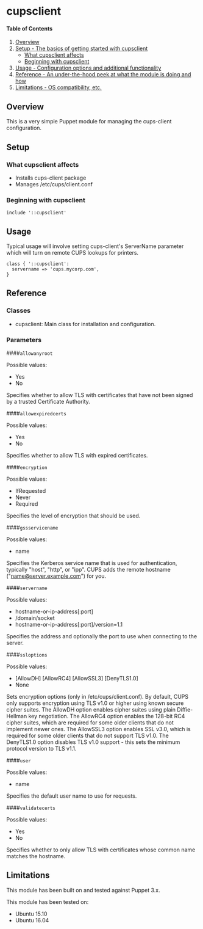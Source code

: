 # cupsclient

#### Table of Contents

1. [Overview](#overview)
2. [Setup - The basics of getting started with cupsclient](#setup)
    * [What cupsclient affects](#what-cupsclient-affects)
    * [Beginning with cupsclient](#beginning-with-cupsclient)
3. [Usage - Configuration options and additional functionality](#usage)
4. [Reference - An under-the-hood peek at what the module is doing and how](#reference)
5. [Limitations - OS compatibility, etc.](#limitations)

## Overview

This is a very simple Puppet module for managing the cups-client configuration.

## Setup

### What cupsclient affects

* Installs cups-client package
* Manages /etc/cups/client.conf

### Beginning with cupsclient

```puppet
include '::cupsclient'
```

## Usage

Typical usage will involve setting cups-client's ServerName parameter which
will turn on remote CUPS lookups for printers.

```puppet
class { '::cupsclient':
  servername => 'cups.mycorp.com',
}
```

## Reference

### Classes

* cupsclient: Main class for installation and configuration.

### Parameters

####`allowanyroot`

Possible values:
 * Yes
 * No

Specifies whether to allow TLS with certificates that have not
been signed by a trusted Certificate Authority.

####`allowexpiredcerts`

Possible values:
 * Yes
 * No

Specifies whether to allow TLS with expired certificates.

####`encryption`

Possible values:
 * IfRequested
 * Never
 * Required

Specifies the level of encryption that should be used.

####`gssservicename`

Possible values:
 * name

Specifies the Kerberos service name that is used for
authentication, typically "host", "http", or "ipp". CUPS adds the
remote hostname ("name@server.example.com") for you.

####`servername`

Possible values:
 * hostname-or-ip-address[:port]
 * /domain/socket
 * hostname-or-ip-address[:port]/version=1.1

Specifies the address and optionally the port to use when
connecting to the server.

####`ssloptions`

Possible values:
 * [AllowDH] [AllowRC4] [AllowSSL3] [DenyTLS1.0]
 * None

Sets encryption options (only in /etc/cups/client.conf). By
default, CUPS only supports encryption using TLS v1.0 or higher
using known secure cipher suites. The AllowDH option enables
cipher suites using plain Diffie-Hellman key negotiation. The
AllowRC4 option enables the 128-bit RC4 cipher suites, which are
required for some older clients that do not implement newer ones.
The AllowSSL3 option enables SSL v3.0, which is required for some
older clients that do not support TLS v1.0. The DenyTLS1.0 option
disables TLS v1.0 support - this sets the minimum protocol version
to TLS v1.1.

####`user`

Possible values:
 * name

Specifies the default user name to use for requests.

####`validatecerts`

Possible values:
 * Yes
 * No

Specifies whether to only allow TLS with certificates whose common
name matches the hostname.

## Limitations

This module has been built on and tested against Puppet 3.x.

This module has been tested on:

* Ubuntu 15.10
* Ubuntu 16.04
